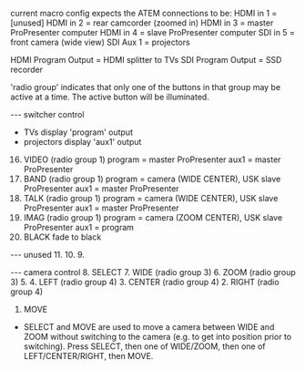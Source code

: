 current macro config expects the ATEM connections to be:
HDMI in 1 = [unused]
HDMI in 2 = rear camcorder (zoomed in)
HDMI in 3 = master ProPresenter computer
HDMI in 4 = slave ProPresenter computer
SDI in 5 = front camera (wide view)
SDI Aux 1 = projectors

HDMI Program Output = HDMI splitter to TVs
SDI Program Output = SSD recorder

'radio group' indicates that only one of the buttons in that group may be active at a time.  The active button will be illuminated.

--- switcher control
- TVs display 'program' output
- projectors display 'aux1' output

16. VIDEO (radio group 1)
	program = master ProPresenter
	aux1 = master ProPresenter
15. BAND (radio group 1)
	program = camera (WIDE CENTER), USK slave ProPresenter
	aux1 = master ProPresenter
14. TALK (radio group 1)
	program = camera (WIDE CENTER), USK slave ProPresenter
	aux1 = master ProPresenter
13. IMAG (radio group 1)
	program = camera (ZOOM CENTER), USK slave ProPresenter
	aux1 = program
12. BLACK
	fade to black

--- unused
11.
10.
9.

--- camera control
8. SELECT
7. WIDE (radio group 3)
6. ZOOM (radio group 3)
5.
4. LEFT (radio group 4)
3. CENTER (radio group 4)
2. RIGHT (radio group 4)
1. MOVE

- SELECT and MOVE are used to move a camera between WIDE and ZOOM without switching to the camera (e.g. to get into position prior to switching).  Press SELECT, then one of WIDE/ZOOM, then one of LEFT/CENTER/RIGHT, then MOVE.
